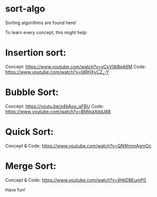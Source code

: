 # sort-algo
Sorting algorithms are found here!

To learn every concept, this might help:
# Insertion sort:
  Concept: https://www.youtube.com/watch?v=yCxV0kBpA6M
  Code: https://www.youtube.com/watch?v=IdRHXyCZ_-Y
  
# Bubble Sort:
  Concept: https://youtu.be/o4bAoo_gFBU
  Code: https://www.youtube.com/watch?v=BMtpaXddJ88
  
# Quick Sort:
  Concept & Code: https://www.youtube.com/watch?v=QN9hnmAgmOc
  
 # Merge Sort:
  Concept & Code: https://www.youtube.com/watch?v=jlHkDBEumP0

  Have fun!
